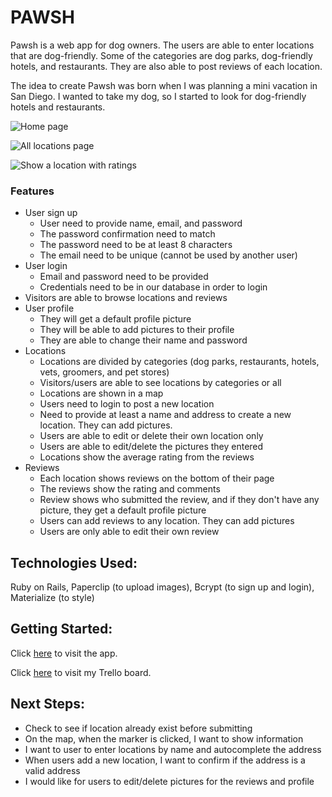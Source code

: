 # PAWSH

Pawsh is a web app for dog owners. The users are able to enter locations that are dog-friendly. Some of the categories are dog parks, dog-friendly hotels, and restaurants. They are also able to post reviews of each location.

The idea to create Pawsh was born when I was planning a mini vacation in San Diego. I wanted to take my dog, so I started to look for dog-friendly hotels and restaurants.

![Home page](http://i.imgur.com/wr6ljsK.png)

![All locations page](http://i.imgur.com/2rycvYW.png)

![Show a location with ratings](http://i.imgur.com/HRztjA1.png)
### Features
* User sign up
    * User need to provide name, email, and password
    * The password confirmation need to match
    * The password need to be at least 8 characters
    * The email need to be unique (cannot be used by another user)
* User login
    * Email and password need to be provided
    * Credentials need to be in our database in order to login
* Visitors are able to browse locations and reviews 
* User profile
    * They will get a default profile picture 
    * They will be able to add pictures to their profile
    * They are able to change their name and password
* Locations
    * Locations are divided by categories (dog parks, restaurants, hotels, vets, groomers, and pet stores)
    * Visitors/users are able to see locations by categories or all
    * Locations are shown in a map
    * Users need to login to post a new location
    * Need to provide at least a name and address to create a new location. They can add pictures.
    * Users are able to edit or delete their own location only
    * Users are able to edit/delete the pictures they entered
    * Locations show the average rating from the reviews
* Reviews
    * Each location shows reviews on the bottom of their page
    * The reviews show the rating and comments
    * Review shows who submitted the review, and if they don't have any picture, they get a default profile picture
    * Users can add reviews to any location. They can add pictures
    * Users are only able to edit their own review


## Technologies Used:
Ruby on Rails, Paperclip (to upload images), Bcrypt (to sign up and login), Materialize (to style)

## Getting Started: 
Click [here](https://pawsh.herokuapp.com/) to visit the app.

Click [here](https://trello.com/b/YYc8hVyy/pawsh) to visit my Trello board.

## Next Steps:
* Check to see if location already exist before submitting
* On the map, when the marker is clicked, I want to show information
* I want to user to enter locations by name and autocomplete the address
* When users add a new location, I want to confirm if the address is a valid address
* I would like for users to edit/delete pictures for the reviews and profile

